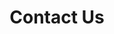 ---
title: "Contact Us"
page_header_bg: "images/bg/section-bg5.jpg"
description: "This is meta description"
layout: "contact"
draft: false

##################### contact form ################
contact:
  subtitle : "Send a message"
  title : "Contact Form"
  form_action: "#" # Contact form works with https://formspree.io/
  contact_topics:
  - "Software Design"
  - "Development cycle"
  - "Software Development"
  - "Maintenance"
  - "Process Query"
  - "Cost and Duration"
  - "Modal Delivery"

####################### map ######################
map:
  enable : false
  gmap_api : "https://maps.googleapis.com/maps/api/js?key=AIzaSyCcABaamniA6OL5YvYSpB3pFMNrXwXnLwU&libraries=places"
  map_latitude : "51.5223477"
  map_longitude : "-0.1622023"
  map_marker : "images/marker.png"
  
##################### branch ######################
branch:
  enable : false
  branch_office:
  # branch office loop
  - title : "Corporate Office"
    info:
    # branch information loop
    - label : "North Main Street,Brooklyn Australia"
      icon : "ti-location-pin" # here we use themify icon pack : https://themify.me/themify-icons
      
    # branch information loop
    - label : "Email: contact@mail.com"
      icon : "ti-email" # here we use themify icon pack : https://themify.me/themify-icons
      
    # branch information loop
    - label : "Phone:+88 01672 506 744"
      icon : "ti-mobile" # here we use themify icon pack : https://themify.me/themify-icons

        
  # branch office loop
  - title : "USA Location"
    info:
    # branch information loop
    - label : "North Main Street,Brooklyn Australia"
      icon : "ti-location-pin" # here we use themify icon pack : https://themify.me/themify-icons
      
    # branch information loop
    - label : "Email: contact@mail.com"
      icon : "ti-email" # here we use themify icon pack : https://themify.me/themify-icons
      
    # branch information loop
    - label : "Phone:+88 01672 506 744"
      icon : "ti-mobile" # here we use themify icon pack : https://themify.me/themify-icons

        
  # branch office loop
  - title : "Europe"
    info:
    # branch information loop
    - label : "North Main Street,Brooklyn Australia"
      icon : "ti-location-pin" # here we use themify icon pack : https://themify.me/themify-icons
      
    # branch information loop
    - label : "Email: contact@mail.com"
      icon : "ti-email" # here we use themify icon pack : https://themify.me/themify-icons
      
    # branch information loop
    - label : "Phone:+88 01672 506 744"
      icon : "ti-mobile" # here we use themify icon pack : https://themify.me/themify-icons
      
---